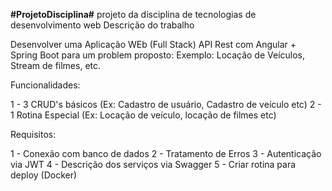 **#ProjetoDisciplina#**
projeto da disciplina de tecnologias de desenvolvimento web
Descrição do trabalho

Desenvolver uma Aplicação WEb (Full Stack) API Rest com Angular + Spring Boot para um problem proposto:
Exemplo: Locação de Veículos, Stream de filmes, etc.

Funcionalidades:

1 - 3 CRUD's básicos (Ex: Cadastro de usuário, Cadastro de veículo etc)
2 - 1 Rotina Especial (Ex: Locação de veículo, locação de filmes etc)

Requisitos:

1 - Conexão com banco de dados
2 - Tratamento de Erros
3 - Autenticação via JWT
4 - Descrição dos serviços via Swagger
5 - Criar rotina para deploy (Docker)

